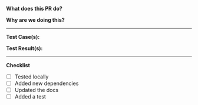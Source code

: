 **What does this PR do?**

**Why are we doing this?**

---
**Test Case(s):**

**Test Result(s):**

---
**Checklist**
- [ ] Tested locally
- [ ] Added new dependencies
- [ ] Updated the docs
- [ ] Added a test